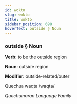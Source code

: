 ```yaml
---
id: wokto
slug: wokto
title: wokto
sidebar_position: 698
hoverText: outside § Noun
---
```


### outside § Noun

**Verb**: to be the outside region

**Noun**: outside region

**Modifier**: outside-related/outer

Quechua waqta /waqta/

*Quechumaran Language Family*